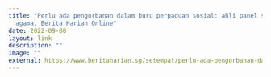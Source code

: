 ```yaml
---
title: "Perlu ada pengorbanan dalam buru perpaduan sosial: ahli panel silang
  agama, Berita Harian Online"
date: 2022-09-08
layout: link
description: ""
image: ""
external: https://www.beritaharian.sg/setempat/perlu-ada-pengorbanan-dalam-buru-perpaduan-sosial-ahli-panel-silang-agama
---
```

